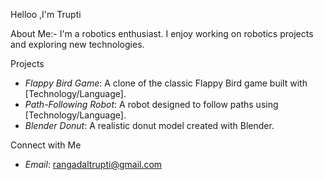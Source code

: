 Helloo ,I'm Trupti

About Me:-
I'm a robotics enthusiast. I enjoy working on robotics projects and exploring new technologies.

Projects
- *Flappy Bird Game*: A clone of the classic Flappy Bird game built with [Technology/Language].
- *Path-Following Robot*: A robot designed to follow paths using [Technology/Language].
- *Blender Donut*: A realistic donut model created with Blender.

Connect with Me
- *Email*: rangadaltrupti@gmail.com

<!---
rangadaltrupti/rangadaltrupti is a ✨ special ✨ repository because its `README.md` (this file) appears on your GitHub profile.
You can click the Preview link to take a look at your changes.
--->
